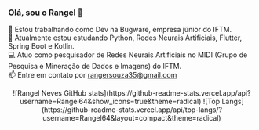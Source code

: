 ### Olá, sou o Rangel 👋

🔭 Estou trabalhando como Dev na Bugware, empresa júnior do IFTM.
<br>
🌱 Atualmente estou estudando Python, Redes Neurais Artificiais, Flutter, Spring Boot e Kotlin.
<br>
💻 Atuo como pesquisador de Redes Neurais Artificiais no MIDI (Grupo de Pesquisa e Mineração de Dados e Imagens) do IFTM.
<br>
📫 Entre em contato por rangersouza35@gmail.com
<br>

<div align="center" display: flex; justify-content: center; >
  ![Rangel Neves GitHub stats](https://github-readme-stats.vercel.app/api?username=Rangel64&show_icons=true&theme=radical)
  ![Top Langs](https://github-readme-stats.vercel.app/api/top-langs/?username=Rangel64&layout=compact&theme=radical)
</div>  

